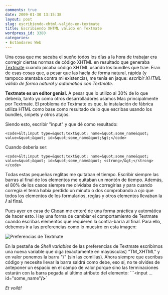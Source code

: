 ```yaml
---
comments: true
date: 2009-01-30 13:15:38
layout: post
slug: escribiendo-xhtml-valido-en-textmate
title: Escribiendo XHTML válido en Textmate
wordpress_id: 3380
categories:
- Estándares Web
---
```


Una cosa que me sacaba el sueño todos los días a la hora de trabajar era corregir ciertas normas de código XHTML en resultado que generaba [Textmate](http://macromates.com) cuando picaba código XHTML usando los bundles que trae. Eran de esas cosas que, a pesar que las hacía de forma natural, rápida (y tampoco atentaba contra mi existencia), me tenía en jaque: _escribir XHTML válido de forma natural y automática con Textmate_.





**Textmate es un editor genial.** A pesar que lo utilizo al 30% de lo que debería, tanto yo como otros desarrolladores usamos Mac principalmente por Textmate. El problema de Textmate es que, la instalación de fábrica utiliza HTML como base como resultado de lo que escribas usando los bundles, snipets y otros atajos.


<!-- more -->




Siendo esto, escribir "input" y que dé como resultado:




    
    <code>&lt;input type=&quot;text&quot; name=&quot;some_name&quot; value=&quot;&quot; id=&quot;some_name&quot;&gt;</code>





Cuando debería ser:




    
    <code>&lt;input type=&quot;text&quot; name=&quot;some_name&quot; value=&quot;&quot; id=&quot;some_name&quot; <strong>/&gt;</strong></code>





Todas estas pequeñas reglitas me quitaban el tiempo. Escribir siempre las barras al final de los elementos me quitaban un montón de tiempo. Además, el 80% de los casos siempre me olvidaba de corregirlas y para cuando corregía el tema había perdido un minuto o dos comprobando a ojo que todos los elementos de los formularios, reglas y otros elementos llevaban la **/** al final.





Pues ayer en casa de [Choan](http://dizque.lacalabaza.net) me enteré de una forma práctica y automática de hacer esto. Hay una forma de cambiar el comportamiento de Textmate cuando escribas elementos que requieren la contra-barra al final. Para ello, debemos ir a las preferencias como lo muestro en esta imagen:





![Preferencias de Textmate](http://www.minid.net/images/preferencias-de-textmate.png)





En la pestaña de _Shell variables_ de las preferencias de Textmate escribimos una nueva variable que diga (exactamente en mayúsculas) "TM_XHTML" y en valor ponemos la barra "/" (sin las comillas). Ahora siempre que escribas código y necesite llevar la barra saldrá como debe, eso sí, no te olvides de anteponer un espacio en el campo de valor porque sino las terminaciones estarán con la barra pegada al último atributo del elemento: ```&lt;input ... id=&quot;some_name&quot;**/&gt;**`





_Et voilà!_
